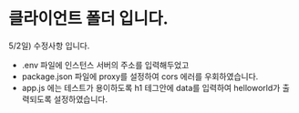 # 클라이언트 폴더 입니다.

5/2일) 수정사항 입니다.

- .env 파일에 인스턴스 서버의 주소를 입력해두었고
- package.json 파일에 proxy를 설정하여 cors 에러를 우회하였습니다.
- app.js 에는 테스트가 용이하도록 h1 테그안에 data를 입력하여 helloworld가 출력되도록 설정하였습니다.
